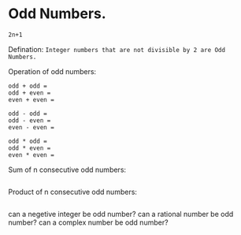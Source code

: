# Odd Numbers.
```
2n+1
```
Defination: 
```Integer numbers that are not divisible by 2 are Odd Numbers.```

Operation of odd numbers:
```
odd + odd = 
odd + even = 
even + even = 

odd - odd = 
odd - even = 
even - even = 

odd * odd = 
odd * even = 
even * even = 
```

Sum of n consecutive odd numbers:
```

```
Product of n consecutive odd numbers:
```

```


can a negetive integer be odd number?
can a rational number be odd number?
can a complex number be odd number?
